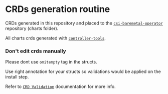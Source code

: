 # CRDs generation routine

CRDs generated in this repository and placed to the [`csi-baremetal-operator`](https://github.com/dell/csi-baremetal-operator) repository (charts folder).

All charts crds generated with [`controller-tools`](https://github.com/kubernetes-sigs/controller-tools).

### **Don't edit crds manually** 

Please dont use `omitempty` tag in the structs. 

Use right annotation for your structs so validations would be applied on the install step.

Refer to [`CRD Validation`](https://book.kubebuilder.io/reference/markers/crd-validation.html) documentation for more info.

